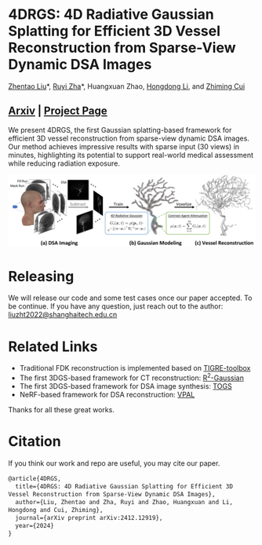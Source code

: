 # 4DRGS: 4D Radiative Gaussian Splatting for Efficient 3D Vessel Reconstruction from Sparse-View Dynamic DSA Images
[Zhentao Liu](https://zhentao-liu.github.io/)\*, [Ruyi Zha](https://ruyi-zha.github.io/)\*, Huangxuan Zhao, [Hongdong Li](https://users.cecs.anu.edu.au/~hongdong/), and [Zhiming Cui](https://shanghaitech-impact.github.io/)

## [Arxiv](https://arxiv.org/abs/2412.12919) | [Project Page](https://shanghaitech-impact.github.io/4DRGS/)

We present 4DRGS, the first Gaussian splatting-based framework for efficient 3D vessel reconstruction from sparse-view dynamic DSA images. Our method achieves impressive results with sparse input (30 views) in minutes, highlighting its potential to support real-world medical assessment while reducing radiation exposure.

![](./image/overview.png)

# Releasing
We will release our code and some test cases once our paper accepted. To be continue. If you have any question, just reach out to the author: liuzht2022@shanghaitech.edu.cn

# Related Links
- Traditional FDK reconstruction is implemented based on [TIGRE-toolbox](https://github.com/CERN/TIGRE)
- The first 3DGS-based framework for CT reconstruction: [R<sup>2</sup>-Gaussian](https://github.com/Ruyi-Zha/r2_gaussian)
- The first 3DGS-based framework for DSA image synthesis: [TOGS](https://github.com/hustvl/TOGS)
- NeRF-based framework for DSA reconstruction: [VPAL](https://arxiv.org/abs/2405.10705)

Thanks for all these great works.

# Citation
If you think our work and repo are useful, you may cite our paper.

    @article{4DRGS,
      title={4DRGS: 4D Radiative Gaussian Splatting for Efficient 3D Vessel Reconstruction from Sparse-View Dynamic DSA Images},
      author={Liu, Zhentao and Zha, Ruyi and Zhao, Huangxuan and Li, Hongdong and Cui, Zhiming},
      journal={arXiv preprint arXiv:2412.12919},
      year={2024}
    }
